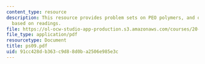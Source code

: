 ```yaml
---
content_type: resource
description: This resource provides problem sets on PEO polymers, and others problems
  based on readings.
file: https://ol-ocw-studio-app-production.s3.amazonaws.com/courses/20-110j-thermodynamics-of-biomolecular-systems-fall-2005/91cc428db363c9d88d0ba2506e985e3c_ps09.pdf
file_type: application/pdf
resourcetype: Document
title: ps09.pdf
uid: 91cc428d-b363-c9d8-8d0b-a2506e985e3c
---
```

